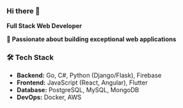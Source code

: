 ### Hi there 👋

<!--
**alexis05/alexis05** is a ✨ _special_ ✨ repository because its `README.md` (this file) appears on your GitHub profile.

Here are some ideas to get you started:

- 🔭 I’m currently working on ...
- 🌱 I’m currently learning ...
- 👯 I’m looking to collaborate on ...
- 🤔 I’m looking for help with ...
- 💬 Ask me about ...
- 📫 How to reach me: ...
- 😄 Pronouns: ...
- ⚡ Fun fact: ...
-->


**Full Stack Web Developer**

**🚀 Passionate about building exceptional web applications**

### 🛠️ Tech Stack

* **Backend:** Go, C#, Python (Django/Flask), Firebase
* **Frontend:** JavaScript (React, Angular), Flutter
* **Database:** PostgreSQL, MySQL, MongoDB
* **DevOps:** Docker, AWS

